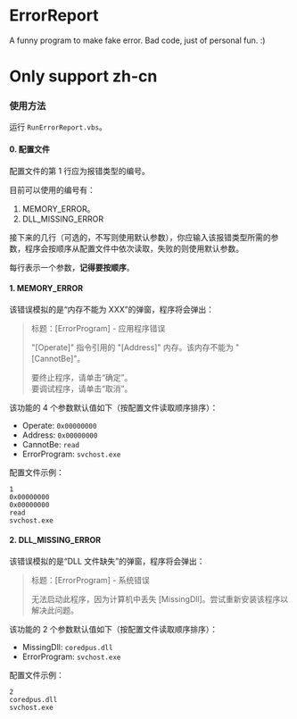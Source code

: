 # ErrorReport
A funny program to make fake error. Bad code, just of personal fun. :)

# Only support zh-cn

### 使用方法

运行 `RunErrorReport.vbs`。

#### 0. 配置文件

配置文件的第 $1$ 行应为报错类型的编号。

目前可以使用的编号有：

1. MEMORY_ERROR。
2. DLL_MISSING_ERROR

接下来的几行（可选的，不写则使用默认参数），你应输入该报错类型所需的参数，程序会按顺序从配置文件中依次读取，失败的则使用默认参数。

每行表示一个参数，**记得要按顺序**。

#### 1. MEMORY_ERROR

该错误模拟的是“内存不能为 XXX”的弹窗，程序将会弹出：

> 标题：[ErrorProgram] - 应用程序错误
> 
> "[Operate]" 指令引用的 "[Address]" 内存。该内存不能为 "[CannotBe]"。
>  
> 要终止程序，请单击“确定”。  
> 要调试程序，请单击“取消”。

该功能的 4 个参数默认值如下（按配置文件读取顺序排序）：

- Operate: `0x00000000`
- Address: `0x00000000`
- CannotBe: `read`
- ErrorProgram: `svchost.exe`

配置文件示例：

```plain
1
0x00000000
0x00000000
read
svchost.exe
```

#### 2. DLL_MISSING_ERROR

该错误模拟的是“DLL 文件缺失”的弹窗，程序将会弹出：

> 标题：[ErrorProgram] - 系统错误
> 
> 无法启动此程序，因为计算机中丢失 [MissingDll]。尝试重新安装该程序以解决此问题。

该功能的 2 个参数默认值如下（按配置文件读取顺序排序）：

- MissingDll: `coredpus.dll`
- ErrorProgram: `svchost.exe`

配置文件示例：

```plain
2
coredpus.dll
svchost.exe
```
